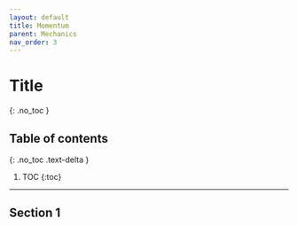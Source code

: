 ```yaml
---
layout: default
title: Momentum
parent: Mechanics
nav_order: 3
---
```


# Title
{: .no_toc }

<!-- table of contents for the page -->
## Table of contents
{: .no_toc .text-delta }

1. TOC
{:toc}

---

## Section 1
